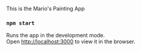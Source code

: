 This is the Mario's Painting App



### `npm start`

Runs the app in the development mode.<br />
Open [http://localhost:3000](http://localhost:3000) to view it in the browser.

